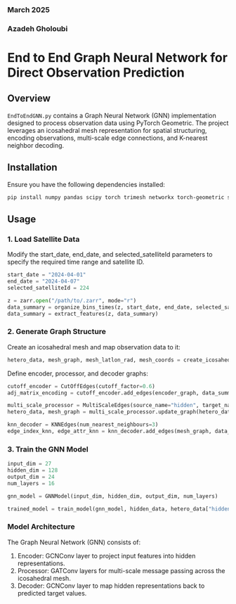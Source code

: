 ### March 2025
### Azadeh Gholoubi
# End to End Graph Neural Network for Direct Observation Prediction
## Overview
`EndToEndGNN.py` contains a Graph Neural Network (GNN) implementation designed to process observation data using PyTorch Geometric. The project leverages an icosahedral mesh representation for spatial structuring, encoding  observations, multi-scale edge connections,
and K-nearest neighbor decoding.

## Installation
Ensure you have the following dependencies installed:
```bash
pip install numpy pandas scipy torch trimesh networkx torch-geometric scikit-learn zarr joblib
```
## Usage
### 1. Load Satellite Data
Modify the start_date, end_date, and selected_satelliteId parameters to specify the required time range and satellite ID.
```python
start_date = "2024-04-01"
end_date = "2024-04-07"
selected_satelliteId = 224

z = zarr.open("/path/to/.zarr", mode="r")
data_summary = organize_bins_times(z, start_date, end_date, selected_satelliteId)
data_summary = extract_features(z, data_summary)
```
### 2. Generate Graph Structure
Create an icosahedral mesh and map observation data to it:
```python
hetero_data, mesh_graph, mesh_latlon_rad, mesh_coords = create_icosahedral_mesh(resolution=2)
```
Define encoder, processor, and decoder graphs:
```python
cutoff_encoder = CutOffEdges(cutoff_factor=0.6)
adj_matrix_encoding = cutoff_encoder.add_edges(encoder_graph, data_summary['bin1']['input_features_final'][:,-2:], mesh_latlon_rad)

multi_scale_processor = MultiScaleEdges(source_name="hidden", target_name="hidden", x_hops=3)
hetero_data, mesh_graph = multi_scale_processor.update_graph(hetero_data, mesh_graph)

knn_decoder = KNNEdges(num_nearest_neighbours=3)
edge_index_knn, edge_attr_knn = knn_decoder.add_edges(mesh_graph, data_summary['bin1']['target_features_final'][:,-2:], mesh_latlon_rad)
```
### 3. Train the GNN Model
```python
input_dim = 27
hidden_dim = 128
output_dim = 24
num_layers = 16

gnn_model = GNNModel(input_dim, hidden_dim, output_dim, num_layers)

trained_model = train_model(gnn_model, hidden_data, hetero_data["hidden", "to", "target"].edge_index, hidden_data.y, epochs=10, lr=1e-4)
```
### Model Architecture
The Graph Neural Network (GNN) consists of:

1. Encoder: GCNConv layer to project input features into hidden representations.
2. Processor: GATConv layers for multi-scale message passing across the icosahedral mesh.
3. Decoder: GCNConv layer to map hidden representations back to predicted target values.
